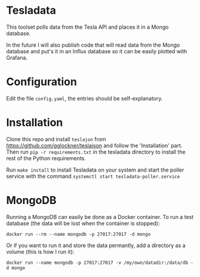 # Tesladata
This toolset polls data from the Tesla API and places it in a Mongo database.

In the future I will also publish code that will read data from the Mongo database and put's it in an Influx database so it can be easily plotted with Grafana. 

# Configuration
Edit the file `config.yaml`, the entries should be self-explanatory.

# Installation
Clone this repo and install `teslajon` from https://github.com/gglockner/teslajson and follow the 'Installation' part. Then run `pip -r requirements.txt` in the tesladata directory to install the rest of the Python requirements.

Run `make install` to install Tesladata on your system and start the poller service with the command `systemctl start tesladata-poller.service`

# MongoDB
Running a MongoDB can easily be done as a Docker container. To run a test database (the data will be lost when the container is stopped):

`docker run --rm --name mongodb -p 27017:27017 -d mongo`

Or if you want to run it and store the data permantly, add a directory as a volume (this is how I run it):

`docker run --name mongodb -p 27017:27017 -v /my/own/datadir:/data/db -d mongo`

